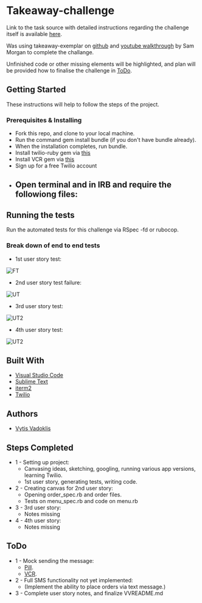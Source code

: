# Takeaway-challenge

Link to the task source with detailed instructions regarding the challenge itself is available [here](https://github.com/makersacademy/takeaway-challenge).

Was using takeaway-exemplar on [github](https://github.com/makersacademy/takeaway-exemplar) and [youtube walkthrough](https://www.youtube.com/watch?v=mgiJKdH9x8c&index=2&t=0s&list=LLVfF8s5P2mxj3OYyaW6x2rg) by Sam Morgan to complete the challange. 

Unfinished code or other missing elements will be highlighted, and plan will be provided how to finalise the challenge in [ToDo](#todo).

## Getting Started

These instructions will help to follow the steps of the project.

### Prerequisites & Installing

- Fork this repo, and clone to your local machine.
- Run the command gem install bundle (if you don't have bundle already).
- When the installation completes, run bundle.
- Install twilio-ruby gem via [this](https://github.com/twilio/twilio-ruby)
- Install VCR gem via [this](https://github.com/vcr/vcr)
- Sign up for a free Twilio account
- Open terminal and in IRB and require the followiong files:
	- 

## Running the tests

Run the automated tests for this challenge via RSpec -fd or rubocop.

### Break down of end to end tests

- 1st user story test:

![FT]()

- 2nd user story test failure:

![UT]()

- 3rd user story test:

![UT2]()

- 4th user story test:

![UT2]()

## Built With  

* [Visual Studio Code](https://code.visualstudio.com/)
* [Sublime Text](https://www.sublimetext.com/)
* [iterm2](https://www.iterm2.com/)
* [Twilio](https://www.twilio.com/docs/iam/api)

## Authors

* [Vytis Vadoklis](https://github.com/VytisVA)

## Steps Completed

- 1 - Setting up project:
	- Canvasing ideas, sketching, googling, running various app versions, learning Twilio.
	- 1st user story, generating tests, writing code.
- 2 - Creating canvas for 2nd user story:
	- Opening order_spec.rb and order files.
	- Tests on menu_spec.rb and code on menu.rb
- 3 - 3rd user story:
	- Notes missing
- 4 - 4th user story:
	- Notes missing
 

## ToDo

- 1 - Mock sending the message:
	- [Pill](https://github.com/makersacademy/course/blob/master/pills/levels_of_stubbing.md).
	- [VCR](https://github.com/vcr/vcr).
- 2 - Full SMS functionality not yet implemented: 
	- (Implement the ability to place orders via text message.)
- 3 -  Complete user story notes, and finalize VVREADME.md